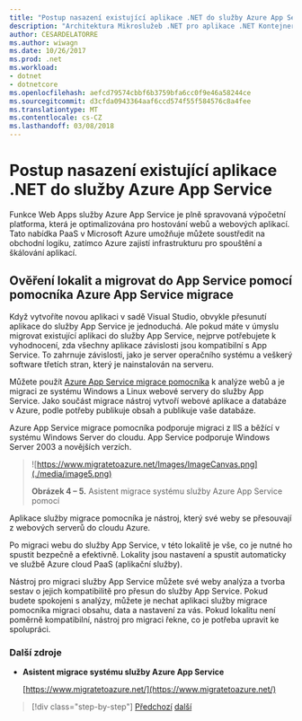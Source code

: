 ```yaml
---
title: "Postup nasazení existující aplikace .NET do služby Azure App Service"
description: "Architektura Mikroslužeb .NET pro aplikace .NET Kontejnerizované | Postup nasazení existující aplikace .NET do služby Azure App Service"
author: CESARDELATORRE
ms.author: wiwagn
ms.date: 10/26/2017
ms.prod: .net
ms.workload:
- dotnet
- dotnetcore
ms.openlocfilehash: aefcd79574cbbf6b3759bfa6cc0f9e46a58244ce
ms.sourcegitcommit: d3cfda0943364aaf6ccd574f55f584576c8a4fee
ms.translationtype: MT
ms.contentlocale: cs-CZ
ms.lasthandoff: 03/08/2018
---
```

# <a name="how-to-deploy-existing-net-apps-to-azure-app-service"></a>Postup nasazení existující aplikace .NET do služby Azure App Service 

Funkce Web Apps služby Azure App Service je plně spravovaná výpočetní platforma, která je optimalizována pro hostování webů a webových aplikací. Tato nabídka PaaS v Microsoft Azure umožňuje můžete soustředit na obchodní logiku, zatímco Azure zajistí infrastrukturu pro spouštění a škálování aplikací.

## <a name="validate-sites-and-migrate-to-app-service-with-azure-app-service-migration-assistant"></a>Ověření lokalit a migrovat do App Service pomocí pomocníka Azure App Service migrace

Když vytvoříte novou aplikaci v sadě Visual Studio, obvykle přesunutí aplikace do služby App Service je jednoduchá. Ale pokud máte v úmyslu migrovat existující aplikaci do služby App Service, nejprve potřebujete k vyhodnocení, zda všechny aplikace závislosti jsou kompatibilní s App Service. To zahrnuje závislosti, jako je server operačního systému a veškerý software třetích stran, který je nainstalován na serveru.

Můžete použít [Azure App Service migrace pomocníka](https://www.migratetoazure.net/) k analýze webů a je migraci ze systému Windows a Linux webové servery do služby App Service. Jako součást migrace nástroj vytvoří webové aplikace a databáze v Azure, podle potřeby publikuje obsah a publikuje vaše databáze.

Azure App Service migrace pomocníka podporuje migraci z IIS a běžící v systému Windows Server do cloudu. App Service podporuje Windows Server 2003 a novějších verzích.

> ![https://www.migratetoazure.net/Images/ImageCanvas.png](./media/image5.png)
>
> **Obrázek 4 – 5.** Asistent migrace systému služby Azure App Service pomocí

Aplikace služby migrace pomocníka je nástroj, který své weby se přesouvají z webových serverů do cloudu Azure.

Po migraci webu do služby App Service, v této lokalitě je vše, co je nutné ho spustit bezpečně a efektivně. Lokality jsou nastavení a spustit automaticky ve službě Azure cloud PaaS (aplikační služby).

Nástroj pro migraci služby App Service můžete své weby analýza a tvorba sestav o jejich kompatibilitě pro přesun do služby App Service. Pokud budete spokojeni s analýzy, můžete je nechat aplikaci služby migrace pomocníka migraci obsahu, data a nastavení za vás. Pokud lokalitu není poměrně kompatibilní, nástroj pro migraci řekne, co je potřeba upravit ke spolupráci.

### <a name="additional-resources"></a>Další zdroje

- **Asistent migrace systému služby Azure App Service**

    [https://www.migratetoazure.net/](https://www.migratetoazure.net/)

>[!div class="step-by-step"]
[Předchozí](what-about-cloud-optimized-applications.md)
[další](deploy-existing-net-apps-as-windows-containers.md)
